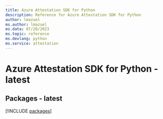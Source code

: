```yaml
---
title: Azure Attestation SDK for Python
description: Reference for Azure Attestation SDK for Python
author: lmazuel
ms.author: lmazuel
ms.data: 07/20/2023
ms.topic: reference
ms.devlang: python
ms.service: attestation
---
```

# Azure Attestation SDK for Python - latest
## Packages - latest
[!INCLUDE [packages](attestation-index.md)]
